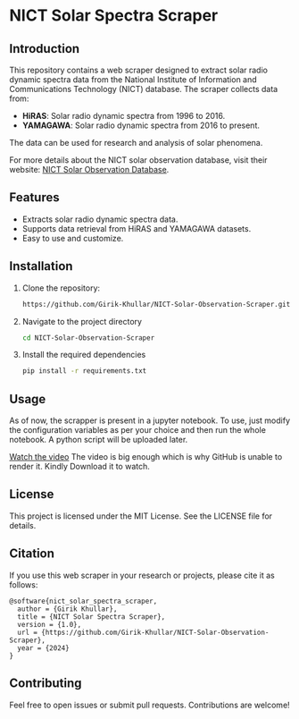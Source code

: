 # NICT Solar Spectra Scraper

## Introduction

This repository contains a web scraper designed to extract solar radio dynamic spectra data from the National Institute of Information and Communications Technology (NICT) database. The scraper collects data from:

- **HiRAS**: Solar radio dynamic spectra from 1996 to 2016.
- **YAMAGAWA**: Solar radio dynamic spectra from 2016 to present.

The data can be used for research and analysis of solar phenomena.

For more details about the NICT solar observation database, visit their website: [NICT Solar Observation Database](https://solarobs.nict.go.jp/).

## Features

- Extracts solar radio dynamic spectra data.
- Supports data retrieval from HiRAS and YAMAGAWA datasets.
- Easy to use and customize.

## Installation

1. Clone the repository:
   ```bash
   https://github.com/Girik-Khullar/NICT-Solar-Observation-Scraper.git
   ```

2. Navigate to the project directory
   ```bash
   cd NICT-Solar-Observation-Scraper
   ```
3. Install the required dependencies
   ```bash
   pip install -r requirements.txt
   ```
   
## Usage

As of now, the scrapper is present in a jupyter notebook. To use, just modify the configuration variables as per your choice and then run the whole notebook.
A python script will be uploaded later.

[Watch the video](https://github.com/Girik-Khullar/NICT-Solar-Observation-Scraper/blob/main/Scrapper%20Demo.mp4) The video is big enough which is why GitHub is unable to render it. Kindly Download it to watch.

## License

This project is licensed under the MIT License. See the LICENSE file for details.

## Citation

If you use this web scraper in your research or projects, please cite it as follows:

```
@software{nict_solar_spectra_scraper,
  author = {Girik Khullar},
  title = {NICT Solar Spectra Scraper},
  version = {1.0},
  url = {https://github.com/Girik-Khullar/NICT-Solar-Observation-Scraper},
  year = {2024}
}
```

## Contributing

Feel free to open issues or submit pull requests. Contributions are welcome!
